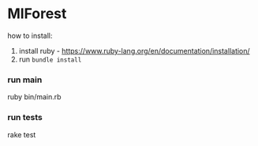 # MlForest

how to install:

1. install ruby - https://www.ruby-lang.org/en/documentation/installation/
2. run `bundle install`

### run main
ruby bin/main.rb

### run tests
rake test
